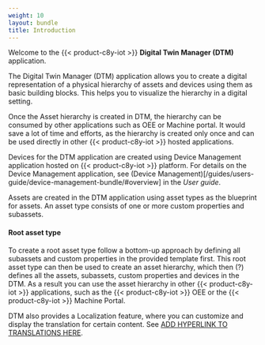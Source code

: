 ```yaml
---
weight: 10
layout: bundle
title: Introduction
---
```


Welcome to the {{< product-c8y-iot >}} **Digital Twin Manager (DTM)** application.

The Digital Twin Manager (DTM) application allows you to create a digital representation of a physical hierarchy of assets and devices using them as basic building blocks. This helps you to visualize the hierarchy in a digital setting.

Once the Asset hierarchy is created in DTM, the hierarchy can be consumed by other applications such as OEE or Machine portal. It would save a lot of time and efforts, as the hierarchy is created only once and can be used directly in other {{< product-c8y-iot >}} hosted applications.

Devices for the DTM application are created using Device Management application hosted on {{< product-c8y-iot >}} platform.
For details on the Device Management application, see (Device Management)[/guides/users-guide/device-management-bundle/#overview] in the *User guide*.

Assets are created in the DTM application using asset types as the blueprint for assets. An asset type consists of one or more custom properties and subassets.

#### Root asset type

To create a root asset type follow a bottom-up approach by defining all subassets and custom properties in the provided template first. This root asset type can then be used to create an asset hierarchy, which then (?) defines all the assets, subassets, custom properties and devices in the DTM. As a result you can use the asset hierarchy in other {{< product-c8y-iot >}} applications, such as the {{< product-c8y-iot >}} OEE or the {{< product-c8y-iot >}} Machine Portal.

DTM also provides a Localization feature, where you can customize and display the translation for certain content. See [ADD HYPERLINK TO TRANSLATIONS HERE]().
